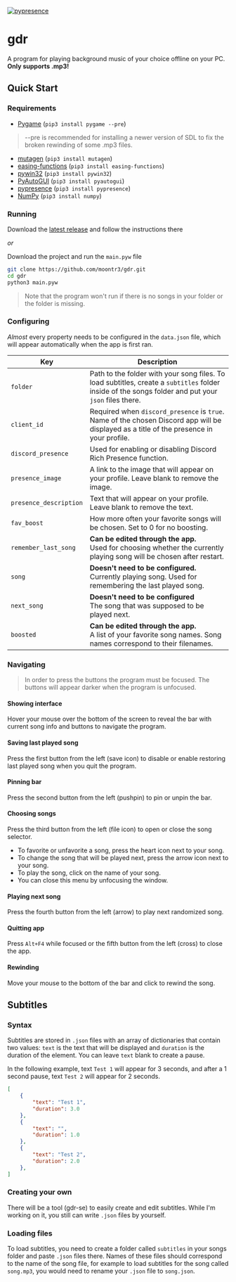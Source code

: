 [![pypresence](https://img.shields.io/badge/using-pypresence-00bb88.svg?style=for-the-badge&logo=discord&logoWidth=20)](https://github.com/qwertyquerty/pypresence)

# gdr
A program for playing background music of your choice offline on your PC.<br>
**Only supports .mp3!**

## Quick Start

### Requirements

- [Pygame](https://pygame.org/) (`pip3 install pygame --pre`)
> --pre is recommended for installing a newer version of SDL to fix the broken rewinding of some .mp3 files.
- [mutagen](https://github.com/quodlibet/mutagen) (`pip3 install mutagen`)
- [easing-functions](https://github.com/semitable/easing-functions) (`pip3 install easing-functions`)
- [pywin32](https://pypi.org/project/pywin32/) (`pip3 install pywin32`)
- [PyAutoGUI](https://github.com/asweigart/pyautogui) (`pip3 install pyautogui`)
- [pypresence](https://github.com/qwertyquerty/pypresence) (`pip3 install pypresence`)
- [NumPy](https://numpy.org/) (`pip3 install numpy`)


### Running

Download the [latest release](https://github.com/moontr3/gdr/releases/latest) and follow the instructions there

_or_

Download the project and run the `main.pyw` file
```bash
git clone https://github.com/moontr3/gdr.git
cd gdr
python3 main.pyw
```

> Note that the program won't run if there is no songs in your folder or the folder is missing.


### Configuring

*Almost* every property needs to be configured in the `data.json` file, which will appear automatically when the app is first ran.

| Key | Description |
|-----|-----|
| `folder` | Path to the folder with your song files. To load subtitles, create a `subtitles` folder inside of the songs folder and put your `json` files there. |
| `client_id` | Required when `discord_presence` is `true`. Name of the chosen Discord app will be displayed as a title of the presence in your profile. |
| `discord_presence` | Used for enabling or disabling Discord Rich Presence function. |
| `presence_image` | A link to the image that will appear on your profile. Leave blank to remove the image. |
| `presence_description` | Text that will appear on your profile. Leave blank to remove the text. |
| `fav_boost` | How more often your favorite songs will be chosen. Set to 0 for no boosting. |
| `remember_last_song` | **Can be edited through the app.** <br> Used for choosing whether the currently playing song will be chosen after restart. |
| `song` | **Doesn't need to be configured.** <br> Currently playing song. Used for remembering the last played song. |
| `next_song` | **Doesn't need to be configured** <br> The song that was supposed to be played next. |
| `boosted` | **Can be edited through the app.** <br> A list of your favorite song names. Song names correspond to their filenames. |


### Navigating

> In order to press the buttons the program must be focused. The buttons will appear darker when the program is unfocused.

#### Showing interface
Hover your mouse over the bottom of the screen to reveal the bar with current song info and buttons to navigate the program.

#### Saving last played song
Press the first button from the left (save icon) to disable or enable restoring last played song when you quit the program.

#### Pinning bar
Press the second button from the left (pushpin) to pin or unpin the bar.

#### Choosing songs
Press the third button from the left (file icon) to open or close the song selector.
- To favorite or unfavorite a song, press the heart icon next to your song.
- To change the song that will be played next, press the arrow icon next to your song.
- To play the song, click on the name of your song.
- You can close this menu by unfocusing the window.

#### Playing next song
Press the fourth button from the left (arrow) to play next randomized song.

#### Quitting app
Press `Alt+F4` while focused or the fifth button from the left (cross) to close the app.

#### Rewinding
Move your mouse to the bottom of the bar and click to rewind the song.


## Subtitles

### Syntax
Subtitles are stored in `.json` files with an array of dictionaries that contain two values: `text` is the text that will be displayed and `duration` is the duration of the element. You can leave `text` blank to create a pause.

In the following example, text `Test 1` will appear for 3 seconds, and after a 1 second pause, text `Test 2` will appear for 2 seconds.
```json
[
    {
        "text": "Test 1",
        "duration": 3.0
    },
    {
        "text": "",
        "duration": 1.0
    },
    {
        "text": "Test 2",
        "duration": 2.0
    },
]
```


### Creating your own

There will be a tool (gdr-se) to easily create and edit subtitles. While I'm working on it, you still can write `.json` files by yourself.


### Loading files

To load subtitles, you need to create a folder called `subtitles` in your songs folder and paste `.json` files there. Names of these files should correspond to the name of the song file, for example to load subtitles for the song called `song.mp3`, you would need to rename your `.json` file to `song.json`.